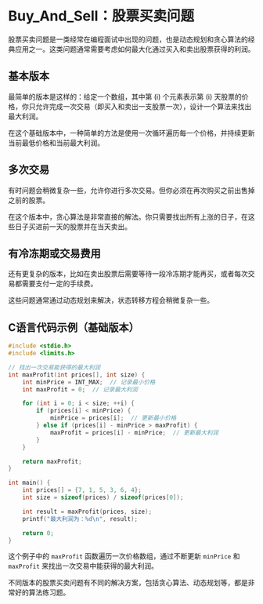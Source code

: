 # Buy_And_Sell：股票买卖问题
股票买卖问题是一类经常在编程面试中出现的问题，也是动态规划和贪心算法的经典应用之一。这类问题通常需要考虑如何最大化通过买入和卖出股票获得的利润。

## 基本版本

最简单的版本是这样的：给定一个数组，其中第 \(i\) 个元素表示第 \(i\) 天股票的价格，你只允许完成一次交易（即买入和卖出一支股票一次），设计一个算法来找出最大利润。

在这个基础版本中，一种简单的方法是使用一次循环遍历每一个价格，并持续更新当前最低价格和当前最大利润。

## 多次交易

有时问题会稍微复杂一些，允许你进行多次交易。但你必须在再次购买之前出售掉之前的股票。

在这个版本中，贪心算法是非常直接的解法。你只需要找出所有上涨的日子，在这些日子买进前一天的股票并在当天卖出。

## 有冷冻期或交易费用

还有更复杂的版本，比如在卖出股票后需要等待一段冷冻期才能再买，或者每次交易都需要支付一定的手续费。

这些问题通常通过动态规划来解决，状态转移方程会稍微复杂一些。

## C语言代码示例（基础版本）

```c
#include <stdio.h>
#include <limits.h>

// 找出一次交易能获得的最大利润
int maxProfit(int prices[], int size) {
    int minPrice = INT_MAX;  // 记录最小价格
    int maxProfit = 0;  // 记录最大利润

    for (int i = 0; i < size; ++i) {
        if (prices[i] < minPrice) {
            minPrice = prices[i];  // 更新最小价格
        } else if (prices[i] - minPrice > maxProfit) {
            maxProfit = prices[i] - minPrice;  // 更新最大利润
        }
    }

    return maxProfit;
}

int main() {
    int prices[] = {7, 1, 5, 3, 6, 4};
    int size = sizeof(prices) / sizeof(prices[0]);

    int result = maxProfit(prices, size);
    printf("最大利润为：%d\n", result);

    return 0;
}
```

这个例子中的 `maxProfit` 函数遍历一次价格数组，通过不断更新 `minPrice` 和 `maxProfit` 来找出一次交易中能获得的最大利润。

不同版本的股票买卖问题有不同的解决方案，包括贪心算法、动态规划等，都是非常好的算法练习题。